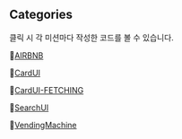 ## Categories
클릭 시 각 미션마다 작성한 코드를 볼 수 있습니다.

📁[AIRBNB](https://github.com/Elllin/FE/tree/week1)

📁[CardUI](https://github.com/Elllin/FE/tree/week2)

📁[CardUI-FETCHING](https://github.com/Elllin/FE/tree/week3)

📁[SearchUI](https://github.com/Elllin/FE/tree/week4)

📁[VendingMachine](https://github.com/Elllin/FE/tree/vm)
